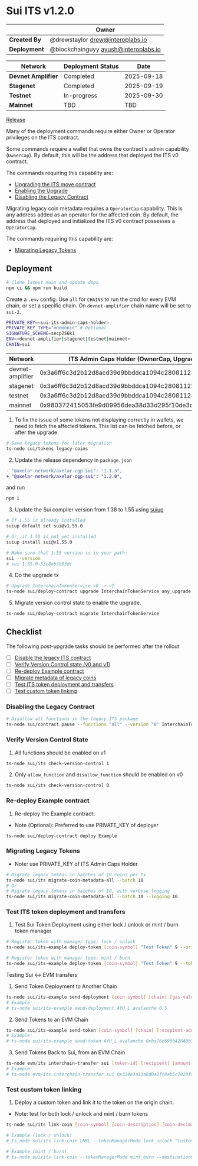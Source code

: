 # Sui ITS v1.2.0

|                | **Owner**                              |
| -------------- | -------------------------------------- |
| **Created By** | @drewstaylor <drew@interoplabs.io>     |
| **Deployment** | @blockchainguyy <ayush@interoplabs.io> |

| **Network**          | **Deployment Status** | **Date**   |
| -------------------- | --------------------- | ---------- |
| **Devnet Amplifier** | Completed             | 2025-09-18 |
| **Stagenet**         | Completed             | 2025-09-19 |
| **Testnet**          | In-progress           | 2025-09-30 |
| **Mainnet**          | TBD                   | TBD        |

[Release](https://www.npmjs.com/package/@axelar-network/axelar-cgp-sui/tag/v1.2.0)

Many of the deployment commands require either Owner or Operator privileges on the ITS contract.

Some commands require a wallet that owns the contract's admin capability (`OwnerCap`). By default, this will be the address that deployed the ITS v0 contract.

The commands requiring this capability are:

- [Upgrading the ITS move contract](#upgrading-the-its-move-contract)
- [Enabling the Upgrade](#enabling-the-upgrade)
- [Disabling the Legacy Contract](#disabling-the-legacy-contract)

Migrating legacy coin metadata requires a `OperatorCap` capability. This is any address added as an operator for the affected coin. By default, the address that deployed and initialized the ITS v0 contract possesses a `OperatorCap`.

The commands requiring this capability are:

- [Migrating Legacy Tokens](#migrating-legacy-tokens)

## Deployment

```bash
# Clone latest main and update deps
npm ci && npm run build
```

Create a `.env` config. Use `all` for `CHAINS` to run the cmd for every EVM chain, or set a specific chain. On `devnet-amplifier` chain name will be set to `sui-2`.

```bash
PRIVATE_KEY=<sui-its-admin-caps-holder>
PRIVATE_KEY_TYPE="mnemonic" # Optional
SIGNATURE_SCHEME=secp256k1
ENV=<devnet-amplifier|stagenet|testnet|mainnet>
CHAIN=sui
```

| Network          | ITS Admin Caps Holder (OwnerCap, UpgradeCap, OperatorCap)          |
| ---------------- | ------------------------------------------------------------------ |
| devnet-amplifier | 0x3a6ff6c3d2b12d8acd39d9bbddca1094c28081123e59ffd0dee618d36207ee88 |
| stagenet         | 0x3a6ff6c3d2b12d8acd39d9bbddca1094c28081123e59ffd0dee618d36207ee88 |
| testnet          | 0x3a6ff6c3d2b12d8acd39d9bbddca1094c28081123e59ffd0dee618d36207ee88 |
| mainnet          | 0x980372415053fe9d09956dea38d33d295f10de3d5c5226099304fe346ce241c9 |

1. To fix the issue of some tokens not displaying correctly in wallets, we need to fetch the affected tokens. This list can be fetched before, or after the upgrade.

```bash
# Save legacy tokens for later migration
ts-node sui/tokens legacy-coins
```

2. Update the release dependency in `package.json`

```diff
- "@axelar-network/axelar-cgp-sui": "1.1.3",
+ "@axelar-network/axelar-cgp-sui": "1.2.0",
```

and run

```bash
npm i
```

3. Update the Sui compiler version from 1.38 to 1.55 using [suiup](https://github.com/MystenLabs/suiup)

```bash
# If 1.55 is already installed
suiup default set sui@v1.55.0

# Or, if 1.55 is not yet installed
suiup install sui@v1.55.0

# Make sure that 1.55 version is in your path:
sui --version
# sui 1.55.0-53c8eb3b93dc
```

4. Do the upgrade tx

```bash
# Upgrade InterchainTokenService v0 -> v1
ts-node sui/deploy-contract upgrade InterchainTokenService any_upgrade
```

5. Migrate version control state to enable the upgrade.

```bash
ts-node sui/deploy-contract migrate InterchainTokenService
```

## Checklist

The following post-upgrade tasks should be performed after the rollout

- [ ] [Disable the legacy ITS contract](#disabling-the-legacy-contract)
- [ ] [Verify Version Control state (v0 and v1)](#verify-version-control-state)
- [ ] [Re-deploy Example contract](#re-deploy-example-contract)
- [ ] [Migrate metadata of legacy coins](#migrating-legacy-tokens)
- [ ] [Test ITS token deployment and transfers](#test-its-token-deployment-and-transfers)
- [ ] [Test custom token linking](#test-custom-token-linking)

### Disabling the Legacy Contract

```bash
# Disallow all functions in the legacy ITS package
ts-node sui/contract pause --functions "all" --version "0" InterchainTokenService
```

### Verify Version Control State

1. All functions should be enabled on v1

```bash
ts-node sui/its check-version-control 1
```

2. Only `allow_function` and `disallow_function` should be enabled on v0

```bash
ts-node sui/its check-version-control 0
```

### Re-deploy Example contract

1. Re-deploy the Example contract:

- Note (Optional): Preferred to use PRIVATE_KEY of deployer

```bash
ts-node sui/deploy-contract deploy Example
```

### Migrating Legacy Tokens

- Note: use PRIVATE_KEY of ITS Admin Caps Holder

```bash
# Migrate legacy tokens in batches of 10 coins per tx
ts-node sui/its migrate-coin-metadata-all --batch 10
# Or
# Migrate legacy tokens in batches of 10, with verbose logging
ts-node sui/its migrate-coin-metadata-all --batch 10 --logging 10
```

### Test ITS token deployment and transfers

1. Test Sui Token Deployment using either lock / unlock or mint / burn token manager

```bash
# Register token with manager type: lock / unlock
ts-node sui/its-example deploy-token [coin-symbol] "Test Token" 9 --origin

# Register token with manager type: mint / burn
ts-node sui/its-example deploy-token [coin-symbol] "Test Token" 9 --tokenManagerMode "mint_burn" --mintAmount 100 --origin
```

Testing Sui <-> EVM transfers

1. Send Token Deployment to Another Chain

```bash
ts-node sui/its-example send-deployment [coin-symbol] [chain] [gas-value]
# Example:
# ts-node sui/its-example send-deployment AYU_L avalanche 0.5
```

2. Send Tokens to an EVM Chain

```bash
ts-node sui/its-example send-token [coin-symbol] [chain] [recepient-address] [gas-value] [amount-to-send]
# Example:
# ts-node sui/its-example send-token AYU_L avalanche 0xba76c6980428A0b10CFC5d8ccb61949677A61233 0.5 50
```

3. Send Tokens Back to Sui, from an EVM Chain

```bash
ts-node evm/its interchain-transfer sui [token-id] [recipient] [amount-to-send] --gasValue [gas-value] -n [evm-chain]
# Example:
# ts-node evm/its interchain-transfer sui 0x334e3a13a8d0a8fc8ab5c7828fa4c664821f0a514e2ed447de9d9103352d7873 0x76f89a9b56dc580aed9f97e2b3bd03d8d24464e38522da9464c15103761c6707 5 --gasValue 5000 -n avalanche
```

### Test custom token linking

1. Deploy a custom token and link it to the token on the origin chain.

- Note: test for both lock / unlock and mint / burn tokens

```bash
ts-node sui/its link-coin [coin-symbol] [coin-description] [coin-decimals] [destination-chain] [destination-token-address] --tokenManagerMode ['lock_unlock' | 'mint_burn'] --destinationOperator [address]

# Example (lock / unlock)
# ts-node sui/its link-coin LNKL --tokenManagerMode lock_unlock "Custom link coin (lock / unlock)" 10 ethereum-sepolia 0x3fc29836e84e471a053d2d9e80494a867d670ead

# Example (mint / burn)
# ts-node sui/its link-coin --tokenManagerMode mint_burn --destinationOperator 0x13f8C723AeB8CA762c652c553a11a11483846d8B LNKM "Custom link coin (mint / burn)" 10 ethereum-sepolia 0x3fc29836e84e471a053d2d9e80494a867d670ead
```
